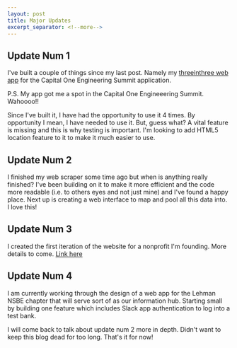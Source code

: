 ```yaml
---
layout: post
title: Major Updates
excerpt_separator: <!--more-->
---
```


## Update Num 1
I've built a couple of things since my last post. Namely my [threeinthree web app](https://github.com/seerocode/threeinthree) for the Capital One Engineering Summit application.

P.S. My app got me a spot in the Capital One Engineeering Summit. Wahoooo!!

Since I've built it, I have had the opportunity to use it 4 times. By opportunity I mean, I have needed to use it. But, guess what? A vital feature is missing and this is why testing is important. I'm looking to add HTML5 location feature to it to make it much easier to use.

## Update Num 2
I finished my web scraper some time ago but when is anything really finished? I've been building on it to make it more efficient and the code more readable (i.e. to others eyes and not just mine) and I've found a happy place. Next up is creating a web interface to map and pool all this data into. I love this!

## Update Num 3
I created the first iteration of the website for a nonprofit I'm founding. More details to come. [Link here](http://pocketsense.org/)

## Update Num 4
I am currently working through the design of a web app for the Lehman NSBE chapter that will serve sort of as our information hub. Starting small by building one feature which includes Slack app authentication to log into a test bank.

I will come back to talk about update num 2 more in depth. Didn't want to keep this blog dead for too long. That's it for now! 
